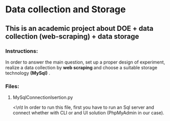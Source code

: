 
<h1> Data collection	and	Storage </h1>
<h2>This is an academic project about DOE + data collection (web-scraping) + data storage </h2>
<h3>Instructions:</h3>
<p>In	order	to	answer	the	main	question,	set	up	a	proper	design	of	experiment, realize	a	
  data	collection	by <strong>web	scraping </strong> and	choose	a	suitable storage	technology  <strong>(MySql)</strong> .</p>
<h3>Files:</h3>
<ol>
  <li>MySqlConnectionIsertion.py</li>
  <p><\n\t In order to run this file, first you have to run an Sql server and connect whether with CLI or and UI solution (PhpMyAdmin in our case).</p>
</ol>

